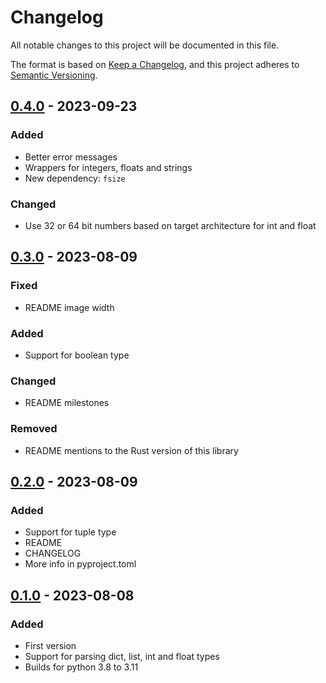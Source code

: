 # Changelog

All notable changes to this project will be documented in this file.

The format is based on [Keep a Changelog](https://keepachangelog.com/en/1.0.0/),
and this project adheres to [Semantic Versioning](https://semver.org/spec/v2.0.0.html).

## [0.4.0](https://github.com/liander-medeiros/lienv-py/releases/tag/0.4.0) - 2023-09-23

### Added

- Better error messages
- Wrappers for integers, floats and strings
- New dependency: `fsize`

### Changed

- Use 32 or 64 bit numbers based on target architecture for int and float

## [0.3.0](https://github.com/liander-medeiros/lienv-py/releases/tag/0.3.0) - 2023-08-09

### Fixed

- README image width

### Added

- Support for boolean type

### Changed

- README milestones

### Removed

- README mentions to the Rust version of this library

## [0.2.0](https://github.com/liander-medeiros/lienv-py/releases/tag/0.2.0) - 2023-08-09

### Added

- Support for tuple type
- README
- CHANGELOG
- More info in pyproject.toml

## [0.1.0](https://github.com/liander-medeiros/lienv-py/releases/tag/0.1.0) - 2023-08-08

### Added

- First version
- Support for parsing dict, list, int and float types
- Builds for python 3.8 to 3.11
